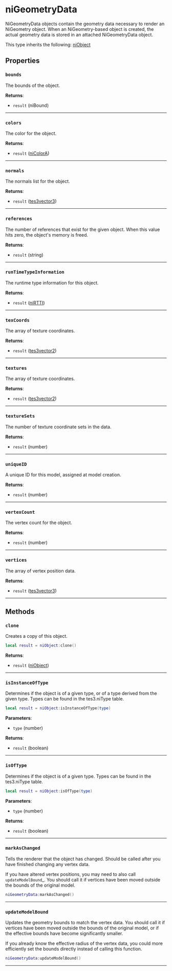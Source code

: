 # niGeometryData

NiGeometryData objects contain the geometry data necessary to render an NiGeometry object. When an NiGeometry-based object is created, the actual geometry data is stored in an attached NiGeometryData object.

This type inherits the following: [niObject](../../types/niObject)
## Properties

### `bounds`

The bounds of the object.

**Returns**:

* `result` (niBound)

***

### `colors`

The color for the object.

**Returns**:

* `result` ([niColorA](../../types/niColorA))

***

### `normals`

The normals list for the object.

**Returns**:

* `result` ([tes3vector3](../../types/tes3vector3))

***

### `references`

The number of references that exist for the given object. When this value hits zero, the object's memory is freed.

**Returns**:

* `result` (string)

***

### `runTimeTypeInformation`

The runtime type information for this object.

**Returns**:

* `result` ([niRTTI](../../types/niRTTI))

***

### `texCoords`

The array of texture coordinates.

**Returns**:

* `result` ([tes3vector2](../../types/tes3vector2))

***

### `textures`

The array of texture coordinates.

**Returns**:

* `result` ([tes3vector2](../../types/tes3vector2))

***

### `textureSets`

The number of texture coordinate sets in the data.

**Returns**:

* `result` (number)

***

### `uniqueID`

A unique ID for this model, assigned at model creation.

**Returns**:

* `result` (number)

***

### `vertexCount`

The vertex count for the object.

**Returns**:

* `result` (number)

***

### `vertices`

The array of vertex position data.

**Returns**:

* `result` ([tes3vector3](../../types/tes3vector3))

***

## Methods

### `clone`

Creates a copy of this object.

```lua
local result = niObject:clone()
```

**Returns**:

* `result` ([niObject](../../types/niObject))

***

### `isInstanceOfType`

Determines if the object is of a given type, or of a type derived from the given type. Types can be found in the tes3.niType table.

```lua
local result = niObject:isInstanceOfType(type)
```

**Parameters**:

* `type` (number)

**Returns**:

* `result` (boolean)

***

### `isOfType`

Determines if the object is of a given type. Types can be found in the tes3.niType table.

```lua
local result = niObject:isOfType(type)
```

**Parameters**:

* `type` (number)

**Returns**:

* `result` (boolean)

***

### `markAsChanged`

Tells the renderer that the object has changed. Should be called after you have finished changing any vertex data.

If you have altered vertex positions, you may need to also call `updateModelBound`_. You should call it if vertices have been moved outside the bounds of the original model.

```lua
niGeometryData:markAsChanged()
```

***

### `updateModelBound`

Updates the geometry bounds to match the vertex data. You should call it if vertices have been moved outside the bounds of the original model, or if the effective bounds have become significantly smaller. 

If you already know the effective radius of the vertex data, you could more efficiently set the bounds directly instead of calling this function.

```lua
niGeometryData:updateModelBound()
```

***

